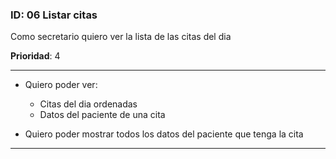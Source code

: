 ### **ID**: 06 **Listar citas**

Como secretario quiero ver la lista de las citas del dia  

**Prioridad**: 4

---

* Quiero poder ver:
  * Citas del dia ordenadas
  * Datos del paciente de una cita

* Quiero poder mostrar todos los datos del paciente que tenga la cita

---
